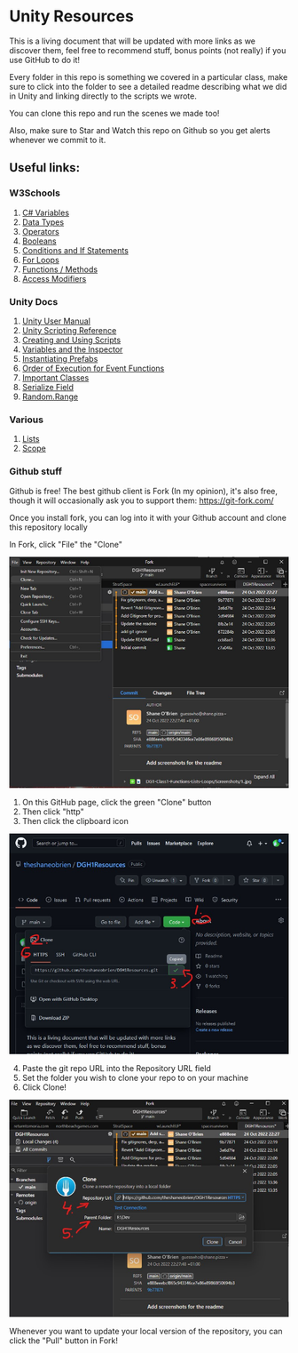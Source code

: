 # Unity Resources

This is a living document that will be updated with more links as we discover them, feel free to recommend stuff, bonus points (not really) if you use GitHub to do it!

Every folder in this repo is something we covered in a particular class, make sure to click into the folder to see a detailed readme describing what we did in Unity and linking directly to the scripts we wrote.

You can clone this repo and run the scenes we made too!

Also, make sure to Star and Watch this repo on Github so you get alerts whenever we commit to it.

## Useful links:
### W3Schools
1. [C# Variables](https://www.w3schools.com/cs/cs_variables.php)
2. [Data Types](https://www.w3schools.com/cs/cs_variables.php)
3. [Operators](https://www.w3schools.com/cs/cs_variables.php)
4. [Booleans](https://www.w3schools.com/cs/cs_booleans.php)
5. [Conditions and If Statements](https://www.w3schools.com/cs/cs_conditions.php)
6. [For Loops](https://www.w3schools.com/cs/cs_conditions.php)
7. [Functions / Methods](https://www.w3schools.com/cs/cs_conditions.php)
8. [Access Modifiers](https://www.w3schools.com/cs/cs_access_modifiers.php)

### Unity Docs
1. [Unity User Manual](https://docs.unity3d.com/Manual/index.html)
2. [Unity Scripting Reference](https://docs.unity3d.com/ScriptReference/index.html)
3. [Creating and Using Scripts](https://docs.unity3d.com/Manual/CreatingAndUsingScripts.html)
4. [Variables and the Inspector](https://docs.unity3d.com/Manual/VariablesAndTheInspector.html)
5. [Instantiating Prefabs](https://docs.unity3d.com/Manual/InstantiatingPrefabs.html)
6. [Order of Execution for Event Functions](https://docs.unity3d.com/ScriptReference/Object.Instantiate.html)
7. [Important Classes](https://docs.unity3d.com/Manual/ScriptingImportantClasses.html)
8. [Serialize Field](https://docs.unity3d.com/ScriptReference/SerializeField.html)
9. [Random.Range](https://docs.unity3d.com/ScriptReference/Random.Range.html)

### Various
1. [Lists](https://www.tutorialsteacher.com/csharp/csharp-list)
2. [Scope](https://www.tutorialsteacher.com/articles/variable-scopes-in-csharp)

### Github stuff

Github is free! The best github client is Fork (In my opinion), it's also free, though it will occasionally ask you to support them: https://git-fork.com/

Once you install fork, you can log into it with your Github account and clone this repository locally

In Fork, click "File" the "Clone"

![Image of the above](https://github.com/theshaneobrien/DGH1Resources/blob/f76922f9607e48bb46652848617e48a9757e1893/ReadmeImages/Fork1.jpg "1")

1. On this GitHub page, click the green "Clone" button 
2. Then click "http"
3. Then click the clipboard icon

![Image of the above](https://github.com/theshaneobrien/DGH1Resources/blob/f76922f9607e48bb46652848617e48a9757e1893/ReadmeImages/Fork2.jpg "1")

4. Paste the git repo URL into the Repository URL field
5. Set the folder you wish to clone your repo to on your machine
6. Click Clone!

![Image of the above](https://github.com/theshaneobrien/DGH1Resources/blob/f76922f9607e48bb46652848617e48a9757e1893/ReadmeImages/Fork3.jpg "1")

Whenever you want to update your local version of the repository, you can click the "Pull" button in Fork!
 
